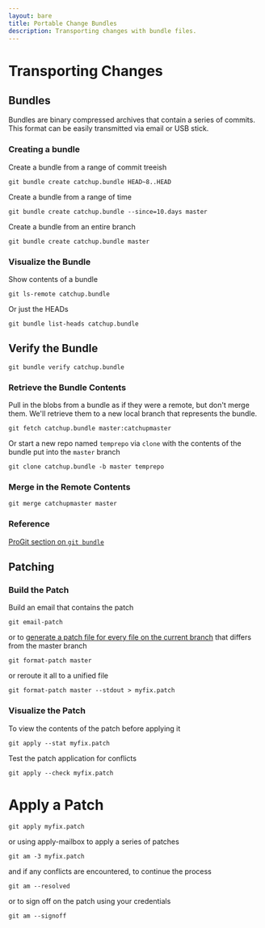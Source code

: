 ```yaml
---
layout: bare
title: Portable Change Bundles
description: Transporting changes with bundle files.
---
```


# Transporting Changes

## Bundles
Bundles are binary compressed archives that contain a series of commits. This format can be easily transmitted via email or USB stick.

### Creating a bundle
Create a bundle from a range of commit treeish

    git bundle create catchup.bundle HEAD~8..HEAD

Create a bundle from a range of time

    git bundle create catchup.bundle --since=10.days master

Create a bundle from an entire branch

    git bundle create catchup.bundle master

### Visualize the Bundle
Show contents of a bundle

    git ls-remote catchup.bundle

Or just the HEADs

    git bundle list-heads catchup.bundle
    
## Verify the Bundle

    git bundle verify catchup.bundle


### Retrieve the Bundle Contents
Pull in the blobs from a bundle as if they were a remote, but don't merge them. We'll retrieve them to a new local branch that represents the bundle.

    git fetch catchup.bundle master:catchupmaster
    
Or start a new repo named `temprepo` via `clone` with the contents of the bundle put into the `master` branch

    git clone catchup.bundle -b master temprepo
    
### Merge in the Remote Contents

    git merge catchupmaster master

### Reference
[ProGit section on `git bundle`](http://progit.org/2010/03/10/bundles.html)


## Patching

### Build the Patch
Build an email that contains the patch

    git email-patch
    
or to [generate a patch file for every file on the current branch](http://book.git-scm.com/5_git_and_email.html) that differs from the master branch

    git format-patch master

or reroute it all to a unified file

    git format-patch master --stdout > myfix.patch

### Visualize the Patch
To view the contents of the patch before applying it

    git apply --stat myfix.patch
    
Test the patch application for conflicts

    git apply --check myfix.patch
    

# Apply a Patch

    git apply myfix.patch
    
or using apply-mailbox to apply a series of patches

    git am -3 myfix.patch
    
and if any conflicts are encountered, to continue the process

    git am --resolved
    
or to sign off on the patch using your credentials

    git am --signoff